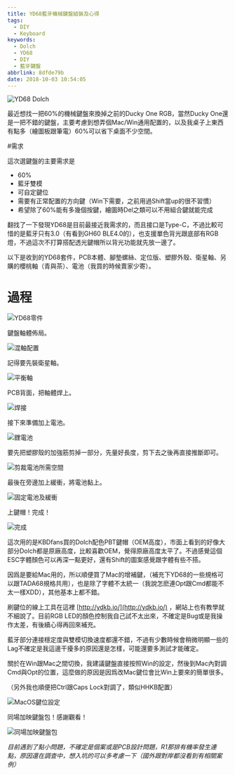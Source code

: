 ```yaml
---
title: YD68藍牙機械鍵盤組裝及心得
tags:
  - DIY
  - Keyboard
keywords:
  - Dolch
  - YD68
  - DIY
  - 藍牙鍵盤
abbrlink: 8dfde79b
date: 2018-10-03 10:54:05
---
```


![YD68 Dolch](https://static.driftking.tw/2024/06/b9e9c3fbb3d5904cda4b475bdc223ffd.jpg)


最近想找一把60%的機械鍵盤來換掉之前的Ducky One RGB，當然Ducky One還是一把不錯的鍵盤，主要考慮到想弄個Mac/Win通用配置的，以及我桌子上東西有點多（繪圖板跟筆電）60%可以省下桌面不少空間。<!--more-->

#需求

這次選鍵盤的主要需求是

* 60%
* 藍牙雙模
* 可自定鍵位
* 需要有正常配置的方向鍵（Win下需要，之前用過Shift當up的很不習慣）
*  希望除了60%能有多幾個按鍵，繪圖時Del之類可以不用組合鍵就能完成

翻找了一下發現YD68是目前最接近我需求的，而且接口是Type-C，不過比較可惜的是藍牙只有3.0（有看到GH60 BLE4.0的），也支援單色背光跟底部有RGB燈，不過這次不打算搭配透光鍵帽所以背光功能就先放一邊了。

以下是收到的YD68套件，PCB本體、腳墊螺絲、定位版、塑膠外殼、衛星軸、另購的櫻桃軸（青與茶）、電池（我買的時候賣家少寄）。

# 過程

![YD68零件](https://static.driftking.tw/2024/06/e0224c1ec0755435ae5b6c59eff85035.jpg)

鍵盤軸體佈局。

![混軸配置](https://static.driftking.tw/2024/06/4c6a83f661576eaccc10078ffc497bfc.jpg)

記得要先裝衛星軸。

![平衡軸](https://static.driftking.tw/2024/06/33dd2888f30169c4e7d3c80831d2cdbc.jpg)

PCB背面，把軸體焊上。

![焊接](https://static.driftking.tw/2024/06/bfd1bed558a32f58dcfcd030769672de.jpg)

接下來準備加上電池。

![鋰電池](https://static.driftking.tw/2024/06/1fcf494a1e5f1ca9eb69181a69fe2ef8.jpg)

要先把塑膠殼的加強筋剪掉一部分，先量好長度，剪下去之後再直接推斷即可。

![剪裁電池所需空間](https://static.driftking.tw/2024/06/78020b5aa594c8762cf694d26fb762a7.jpg)

最後在旁邊加上緩衝，將電池黏上。

![固定電池及緩衝](https://static.driftking.tw/2024/06/a80ec4aea88d60c4191628f00a7b4169.jpg)

上鍵帽！完成！

![完成](https://static.driftking.tw/2024/06/b9e9c3fbb3d5904cda4b475bdc223ffd.jpg)

這次用的是KBDfans買的Dolch配色PBT鍵帽（OEM高度），市面上看到的好像大部分Dolch都是原廠高度，比較喜歡OEM，覺得原廠高度太平了。不過感覺這個ESC字體顏色可以再深一點更好，還有Shift的圖案感覺跟字體有些不搭。

因爲是要給Mac用的，所以順便買了Mac的增補鍵，（補充下YD68的一些規格可以跟TADA68規格共用），也是除了字體不太統一（我說怎麽連Opt跟Cmd都能不太一樣XDD），其他基本上都不錯。

刷鍵位的線上工具在這裡 [http://ydkb.io/](http://ydkb.io/) ，網站上也有教學就不細說了。目前RGB LED的顏色控制我自己試不太出來，不確定是Bug或是我操作太差，有後續心得再回來補充。

藍牙部分連接穩定度與雙模切換速度都還不錯，不過有少數時候會稍微明顯一些的Lag不確定是我這邊干擾多的原因還是怎樣，可能還要多測試才能確定。

關於在Win跟Mac之間切換，我建議鍵盤直接按照Win的設定，然後到Mac內對調Cmd與Opt的位置，這麼做的原因是因爲改Mac鍵位會比Win上要來的簡單很多。

（另外我也順便把Ctrl跟Caps Lock對調了，類似HHKB配置）

![MacOS鍵位設定](https://static.driftking.tw/2024/06/6f6edebed81c77903da06cbed2759442.png)

同場加映鍵盤包！感謝觀看！

![同場加映鍵盤包](https://static.driftking.tw/2024/06/a7467b1bd38dc945cfc2b78fcc4ddccb.jpg)

*目前遇到了點小問題，不確定是個案或是PCB設計問題，R1那排有機率發生連點，原因還在調查中，想入坑的可以多考慮一下（國外跟對岸都沒看到有相關案例）*